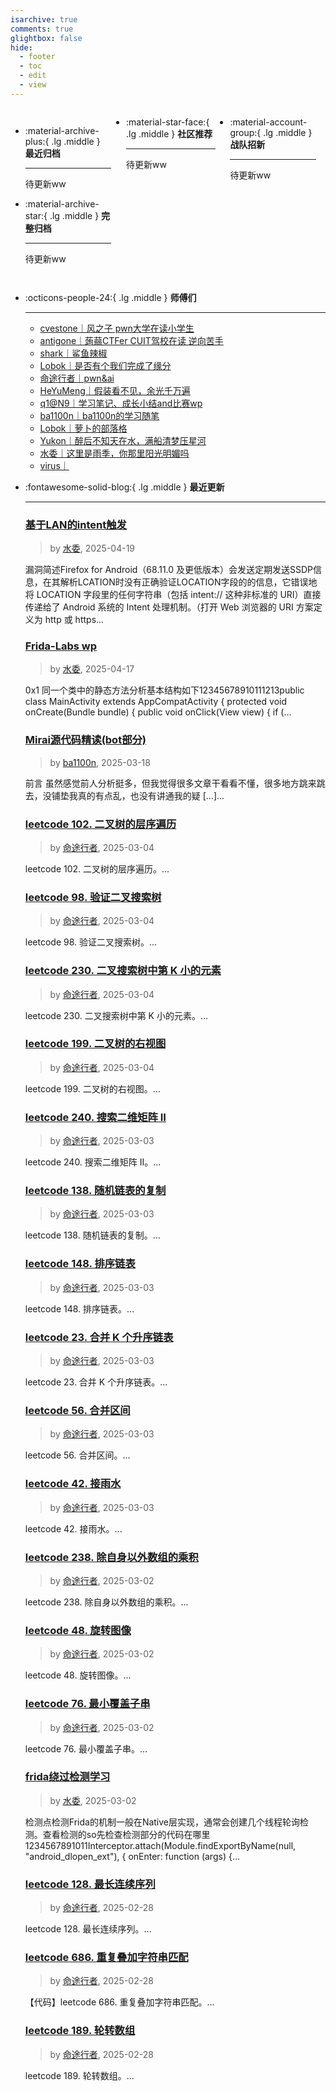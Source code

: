 ```yaml
---
isarchive: true
comments: true
glightbox: false
hide:
  - footer
  - toc
  - edit
  - view
---
```


<div class="grid" style="display: grid;grid-template-columns: 32% 33% 32%;" markdown>

<div class="grid cards" style="display: grid; grid-template-columns: 1fr;" markdown>

-   :material-archive-plus:{ .lg .middle } __最近归档__

    ---

    待更新ww


-   :material-archive-star:{ .lg .middle } __完整归档__

    ---

    待更新ww



</div>

<div class="grid cards" markdown>

-   :material-star-face:{ .lg .middle } __社区推荐__

    ---

    待更新ww


</div>

<div class="grid cards" markdown>

-   :material-account-group:{ .lg .middle } __战队招新__

    ---

    待更新ww


</div>

</div>

<div class="grid cards" markdown>

-   :octicons-people-24:{ .lg .middle } __师傅们__

    ---
    - [cvestone｜风之子 pwn大学在读小学生](https://www.su-cvestone.cn/)
    - [antigone｜蒟蒻CTFer CUIT驾校在读 逆向苦手](https://antigone4224.github.io/)
    - [shark｜鲨鱼辣椒](https://www.shark45.cn/)
    - [Lobok｜是否有个我们完成了缘分](http://dis4.cn/)
    - [命途行者｜pwn&ai](https://blog.csdn.net/qq_62172019/)
    - [HeYuMeng｜假装看不见，余光千万遍](http://www.heyumeng.online/)
    - [q1@N9｜学习笔记、成长小结and比赛wp](https://qsheep24.wordpress.com)
    - [ba1100n｜ba1100n的学习随笔](http://www.ba1100n.tech)
    - [Lobok｜萝卜的部落格](https://dis4.cn)
    - [Yukon｜醉后不知天在水，满船清梦压星河](https://yukon.icu)
    - [水委｜这里是雨季，你那里阳光明媚吗](https://arch3rn4r.github.io)
    - [virus｜](https://megachar0x01.github.io)

</div>
<div class="grid cards" markdown>

-   :fontawesome-solid-blog:{ .lg .middle } __最近更新__

    ---
    ### [基于LAN的intent触发](http://arch3rn4r.github.io/2025/04/19/%E5%9F%BA%E4%BA%8ELAN%E7%9A%84intent%E8%A7%A6%E5%8F%91/)  
    >by [水委](https://arch3rn4r.github.io), 2025-04-19

    漏洞简述Firefox for Android（68.11.0 及更低版本）会发送定期发送SSDP信息，在其解析LCATION时没有正确验证LOCATION字段的的信息，它错误地将 LOCATION 字段里的任何字符串（包括 intent:// 这种非标准的 URI）直接传递给了 Android 系统的 Intent 处理机制。（打开 Web 浏览器的 URI 方案定义为 http 或 https...
    ### [Frida-Labs wp](http://arch3rn4r.github.io/2025/04/17/Frida-Labs-wp/)  
    >by [水委](https://arch3rn4r.github.io), 2025-04-17

    0x1 同一个类中的静态方法分析基本结构如下12345678910111213public class MainActivity extends AppCompatActivity {    protected void onCreate(Bundle bundle) {            public void onClick(View view) {                if (...
    ### [Mirai源代码精读(bot部分)](http://www.ba1100n.tech/iot_security/mirai%e6%ba%90%e4%bb%a3%e7%a0%81%e7%b2%be%e8%af%bbbot%e9%83%a8%e5%88%86/)  
    >by [ba1100n](http://www.ba1100n.tech), 2025-03-18

    前言 虽然感觉前人分析挺多，但我觉得很多文章干看看不懂，很多地方跳来跳去，没铺垫我真的有点乱，也没有讲通我的疑 […]...
    ### [leetcode 102. 二叉树的层序遍历](https://blog.csdn.net/qq_62172019/article/details/146025609)  
    >by [命途行者](https://blog.csdn.net/qq_62172019/), 2025-03-04

    leetcode 102. 二叉树的层序遍历。...
    ### [leetcode 98. 验证二叉搜索树](https://blog.csdn.net/qq_62172019/article/details/146025460)  
    >by [命途行者](https://blog.csdn.net/qq_62172019/), 2025-03-04

    leetcode 98. 验证二叉搜索树。...
    ### [leetcode 230. 二叉搜索树中第 K 小的元素](https://blog.csdn.net/qq_62172019/article/details/146025274)  
    >by [命途行者](https://blog.csdn.net/qq_62172019/), 2025-03-04

    leetcode 230. 二叉搜索树中第 K 小的元素。...
    ### [leetcode 199. 二叉树的右视图](https://blog.csdn.net/qq_62172019/article/details/146025165)  
    >by [命途行者](https://blog.csdn.net/qq_62172019/), 2025-03-04

    leetcode 199. 二叉树的右视图。...
    ### [leetcode 240. 搜索二维矩阵 II](https://blog.csdn.net/qq_62172019/article/details/145993919)  
    >by [命途行者](https://blog.csdn.net/qq_62172019/), 2025-03-03

    leetcode 240. 搜索二维矩阵 II。...
    ### [leetcode 138. 随机链表的复制](https://blog.csdn.net/qq_62172019/article/details/145993477)  
    >by [命途行者](https://blog.csdn.net/qq_62172019/), 2025-03-03

    leetcode 138. 随机链表的复制。...
    ### [leetcode 148. 排序链表](https://blog.csdn.net/qq_62172019/article/details/145993447)  
    >by [命途行者](https://blog.csdn.net/qq_62172019/), 2025-03-03

    leetcode 148. 排序链表。...
    ### [leetcode 23. 合并 K 个升序链表](https://blog.csdn.net/qq_62172019/article/details/145993201)  
    >by [命途行者](https://blog.csdn.net/qq_62172019/), 2025-03-03

    leetcode 23. 合并 K 个升序链表。...
    ### [leetcode 56. 合并区间](https://blog.csdn.net/qq_62172019/article/details/145992891)  
    >by [命途行者](https://blog.csdn.net/qq_62172019/), 2025-03-03

    leetcode 56. 合并区间。...
    ### [leetcode 42. 接雨水](https://blog.csdn.net/qq_62172019/article/details/145987312)  
    >by [命途行者](https://blog.csdn.net/qq_62172019/), 2025-03-03

    leetcode 42. 接雨水。...
    ### [leetcode 238. 除自身以外数组的乘积](https://blog.csdn.net/qq_62172019/article/details/145964643)  
    >by [命途行者](https://blog.csdn.net/qq_62172019/), 2025-03-02

    leetcode 238. 除自身以外数组的乘积。...
    ### [leetcode 48. 旋转图像](https://blog.csdn.net/qq_62172019/article/details/145964538)  
    >by [命途行者](https://blog.csdn.net/qq_62172019/), 2025-03-02

    leetcode 48. 旋转图像。...
    ### [leetcode 76. 最小覆盖子串](https://blog.csdn.net/qq_62172019/article/details/145964325)  
    >by [命途行者](https://blog.csdn.net/qq_62172019/), 2025-03-02

    leetcode 76. 最小覆盖子串。...
    ### [frida绕过检测学习](http://arch3rn4r.github.io/2025/03/02/frida%E7%BB%95%E8%BF%87%E6%A3%80%E6%B5%8B%E5%AD%A6%E4%B9%A0/)  
    >by [水委](https://arch3rn4r.github.io), 2025-03-02

    检测点检测Frida的机制一般在Native层实现，通常会创建几个线程轮询检测。查看检测的so先检查检测部分的代码在哪里1234567891011Interceptor.attach(Module.findExportByName(null, "android_dlopen_ext"),      {          onEnter: function (args) {...
    ### [leetcode 128. 最长连续序列](https://blog.csdn.net/qq_62172019/article/details/145925385)  
    >by [命途行者](https://blog.csdn.net/qq_62172019/), 2025-02-28

    leetcode 128. 最长连续序列。...
    ### [leetcode 686. 重复叠加字符串匹配](https://blog.csdn.net/qq_62172019/article/details/145925038)  
    >by [命途行者](https://blog.csdn.net/qq_62172019/), 2025-02-28

    【代码】leetcode 686. 重复叠加字符串匹配。...
    ### [leetcode 189. 轮转数组](https://blog.csdn.net/qq_62172019/article/details/145924799)  
    >by [命途行者](https://blog.csdn.net/qq_62172019/), 2025-02-28

    leetcode 189. 轮转数组。...

</div>
